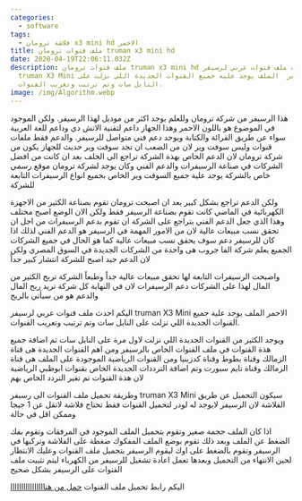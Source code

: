 ```yaml
---
categories:
  - software
tags:
  - فلاشة ترومان x3 mini hd الاحمر
title: ملف قنوات ترومان truman x3 mini hd
date: 2020-04-19T22:06:11.032Z
description: ملف قنوات ترومان truman x3 mini hd اليكم احدث ملف قنوات عربي لرسيفر
  truman X3 Mini الاحمر  الملف يوجد علية جميع القنوات الجديدة اللي نزلت على
  النايل سات وتم ترتيب وتعريب القنوات.
image: /img/Algorithm.webp
---
```

  
  

هذا الرسيفر من شركة ترومان وللعلم يوجد اكثر من موديل لهذا الرسيفر.  ولكن الموجود في الموضوع هو باللون الاحمر وهذا الجهاز داعم لتقنية الاتش دي وداعم للغة العربية سواء عن طريق القرائة والكتابة ويوجد دعم فني متواصل للرسيفر.  والدعم فقط ملفات قنوات وليس سوفت وير لان من الصعب ان تجد سوفت وير حديث للجهاز يكون من شركة ترومان لان الدعم الخاص بهذة الشركة تراجع الى الخلف بعد ان كانت من افضل الشركات في صناعة الرسيفرات والدعم الفني وكان يوجد لشركة ترومان موقع رسمي خاص بالشركة يوجد علية جميع السوفت وير الخاص بجميع انواع الرسيفرات التابعة للشركة

ولكن الدعم تراجع بشكل كبير بعد ان اصبحت ترومان تقوم بصناعة الكثير من الاجهزة الكهربائية  في الماضي كانت تقوم بصناعة الرسيفر فقط ولكن الان الوضع اصبح مختلف وهذا الذي جعل
 الدعم الفني يتراجع على الشركة ان تقوم بدعم الرسيفرات من اجل ان تحقق نسب مبيعات عالية
 لان من الامور المهمة في الرسيفر هو الدعم الفني لذلك اذا كان للرسيفر دعم سوف يحقق نسب مبيعات عالية
 كما هو الحال في جميع الشركات الجميع يعلم شركة الفا جروب هى واحدة من الشركات الجديدة
 في السوق المصري ولكن لان الدعم جيد اصبح للشركة انتشار كبير جداً

واصبحت الرسيفرات التابعة لها تحقق مبيعات عالية جداً وطبعاً الشركة تربح الكثير من المال لهذا على الشركات دعم الرسيفرات لان في النهاية كل شركة تريد ربح المال والدعم هو من سيأتي بالربح

اليكم احدث ملف قنوات عربي لرسيفر truman X3 Mini الاحمر  الملف يوجد علية جميع القنوات الجديدة اللي نزلت على النايل سات وتم ترتيب وتعريب القنوات.

 ويوجد الكثير من القنوات الجديدة اللي نزلت لاول مرة على النايل سات تم اضافة جميع هذة القنوات  في ملف القنوات الخاص بالرسيفر ومن اهم القنوات الجديدة هى قناة الزمالك وقناة بطوط وقناة كدزينيا
 ومن القنوات الرياضية الموجودة على الملف هى قناة الزمالك وقناة تايم سبورت وتم اضافة الترددات
 الجديدة الخاص بقنوات ابوظبي الرياضية لان هذة القنوات تم تغير التردد الخاص بهم

وطريقة تحميل ملف القنوات الى رسيفر truman X3 Mini سيكون التحميل عن طريق الفلاشة لان الرسيفر لايوجد له لودر لتحميل القنوات فقط تحتاج فلاشة لاتقل عن 1 جيجا وممكن اقل في حالة

اذا كان الملف حجمة صغير وتقوم بتحميل الملف الموجود في المرفقات وتقوم بفك الضغط عن الملف  وبعد ذلك تقوم بوضع الملف المفكوك ضغطة على الفلاشة وتركبها في الرسيفر وتقوم بالضغط على اوك
 ليقوم الرسيفر بتحميل ملف القنوات وعليك الانتظار لحين الانتهاء من التحميل وبعدها تعمل اعادة تشغيل
 للرسيفر من الكهرباء ليتم تثبيت ملف القنوات على الرسيفر بشكل صحيح

اليكم رابط تحميل ملف القنوات [حمل من هناااااااااااااااا](http://eunsetee.com/2kwH)